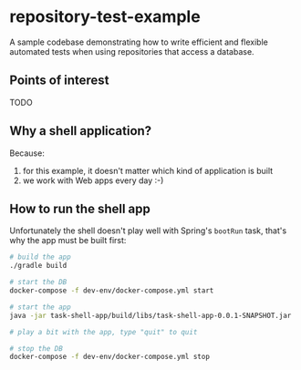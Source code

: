 # repository-test-example
A sample codebase demonstrating how to write efficient and flexible automated tests when using
repositories that access a database.

## Points of interest

TODO

## Why a shell application?

Because:

1. for this example, it doesn't matter which kind of application is built
2. we work with Web apps every day :-) 

## How to run the shell app

Unfortunately the shell doesn't play well with Spring's `bootRun` task, that's why the app must be
built first:

```sh
# build the app
./gradle build

# start the DB
docker-compose -f dev-env/docker-compose.yml start

# start the app
java -jar task-shell-app/build/libs/task-shell-app-0.0.1-SNAPSHOT.jar

# play a bit with the app, type "quit" to quit

# stop the DB
docker-compose -f dev-env/docker-compose.yml stop
```
